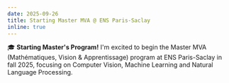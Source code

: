 ```yaml
---
date: 2025-09-26
title: Starting Master MVA @ ENS Paris-Saclay
inline: true
---
```


🎓 **Starting Master's Program!** I'm excited to begin the Master MVA (Mathématiques, Vision & Apprentissage) program at ENS Paris-Saclay in fall 2025, focusing on Computer Vision, Machine Learning and Natural Language Processing.
